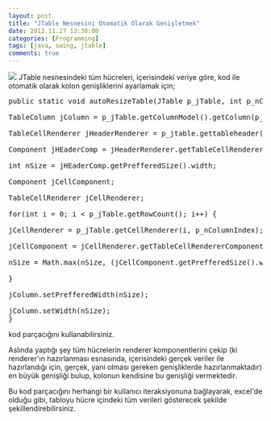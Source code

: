 ```yaml
---
layout: post
title: "JTable Nesnesini Otomatik Olarak Genişletmek"
date: 2012.11.27 13:38:00
categories: [Programming]
tags: [java, swing, jtable]
comments: true
---
```

![](http://3.bp.blogspot.com/-AD1heDQ-G6Y/ULTAXsMiJ2I/AAAAAAAAAf4/z_FdY-NJoFY/s1600/url2.png) 
JTable nesnesindeki tüm hücreleri, içerisindeki veriye göre, kod ile otomatik olarak kolon genişliklerini ayarlamak için; 

<!--more-->

<pre class="prettyprint">public static void autoResizeTable(JTable p_jTable, int p_nColumnIndex) { 

TableColumn jColumn = p_jTable.getColumnModel().getColumn(p_nColumnIndex); 

TableCellRenderer jHeaderRenderer = p_jtable.gettableheader().getdefaultrenderer(); 

Component jHEaderComp = jHeaderRenderer.getTableCellRendererComponent(....); 

int nSize = jHEaderComp.getPrefferedSize().width; 

Component jCellComponent; 

TableCellRenderer jCellRenderer; 

for(int i = 0; i < p_jTable.getRowCount(); i++) { 

jCellRenderer = p_jTable.getCellRenderer(i, p_nColumnIndex); 

jCellComponent = jCellRenderer.getTableCellRendererComponent(...); 

nSize = Math.max(nSize, (jCellComponent.getPrefferedSize().width); 

} 

jColumn.setPrefferedWidth(nSize); 

jColumn.setWidth(nSize); 
}</pre>

kod parçacığını kullanabilirsiniz. 

Aslında yaptığı şey tüm hücrelerin renderer komponentlerini çekip (ki renderer'ın hazırlanması esnasında, içerisindeki gerçek veriler ile hazırlandığı için, gerçek, yani olması gereken genişliklerde hazırlanmaktadır) en büyük genişliği bulup, kolonun kendisine bu genişliği vermektedir. 

Bu kod parçacığını herhangi bir kullanıcı iteraksiyonuna bağlayarak, excel'de olduğu gibi, tabloyu hücre içindeki tüm verileri gösterecek şekilde şekillendirebilirsiniz.
